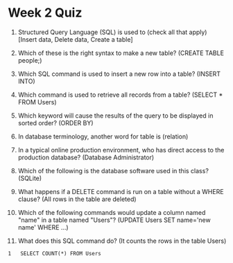 # Week 2 Quiz

1. Structured Query Language (SQL) is used to (check all that apply) [Insert data, Delete data, Create a table]

2. Which of these is the right syntax to make a new table? (CREATE TABLE people;)

3. Which SQL command is used to insert a new row into a table? (INSERT INTO)

4. Which command is used to retrieve all records from a table? (SELECT * FROM Users)

5. Which keyword will cause the results of the query to be displayed in sorted order? (ORDER BY)

6. In database terminology, another word for table is (relation)

7. In a typical online production environment, who has direct access to the production database? (Database Administrator)

8. Which of the following is the database software used in this class? (SQLite)

9. What happens if a DELETE command is run on a table without a WHERE clause? (All rows in the table are deleted)

10. Which of the following commands would update a column named "name" in a table named "Users"? (UPDATE Users SET name='new name' WHERE ...)

11. What does this SQL command do? (It counts the rows in the table Users)
```
1   SELECT COUNT(*) FROM Users
```